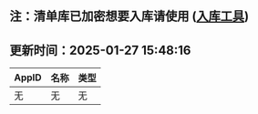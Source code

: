 ## 注：清单库已加密想要入库请使用 ([入库工具](https://github.com/BlankTMing/ManifestAutoUpdate/releases))

## 更新时间：2025-01-27 15:48:16
| AppID | 名称 | 类型  |
| :-------------------- | :----------------------------- | :----------- |
| 无 | 无 | 无 |
